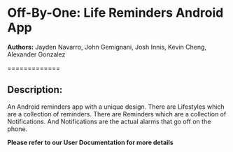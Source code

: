 Off-By-One: Life Reminders Android App
=============

**Authors:** Jayden Navarro, John Gemignani, Josh Innis, Kevin Cheng, Alexander Gonzalez

=============

## Description:
An Android reminders app with a unique design. There are Lifestyles which are a collection of reminders. 
There are Reminders which are a collection of Notifications. And Notifications are the actual alarms 
that go off on the phone.

**Please refer to our User Documentation for more details**
